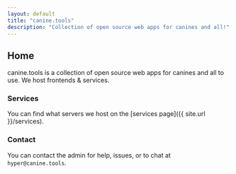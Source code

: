 ```yaml
---
layout: default
title: "canine.tools"
description: "Collection of open source web apps for canines and all!"
---
```

## Home
canine.tools is a collection of open source web apps for canines and all to use. We host frontends & services.

### Services
You can find what servers we host on the [services page]({{ site.url }}/services).

### Contact
You can contact the admin for help, issues, or to chat at `hyper@canine.tools`.